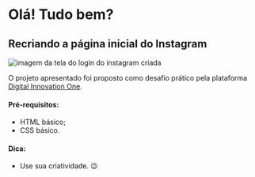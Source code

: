# Olá! Tudo bem? ​



## Recriando a página inicial do Instagram

![imagem da tela do login do instagram  criada](https://uploaddeimagens.com.br/imagens/IREquBM)

O projeto apresentado foi proposto como desafio prático pela plataforma [Digital Innovation One](https://digitalinnovation.one/sign-in).



#### Pré-requisitos:

- HTML básico;
- CSS básico.



#### Dica:

- Use sua criatividade. :wink:

